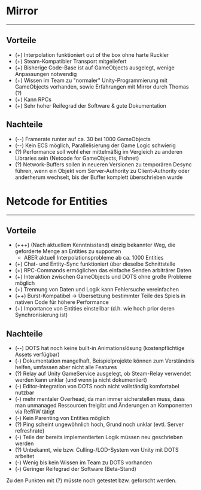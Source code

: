 # Mirror
---
## Vorteile
- (+) Interpolation funktioniert out of the box ohne harte Ruckler
- (+) Steam-Kompatibler Transport mitgeliefert
- (+) Bisherige Code-Base ist auf GameObjects ausgelegt, wenige Anpassungen notwendig
- (+) Wissen im Team zu "normaler" Unity-Programmierung mit GameObjects vorhanden, sowie Erfahrungen mit Mirror durch Thomas (?)
- (+) Kann RPCs
- (+) Sehr hoher Reifegrad der Software & gute Dokumentation

## Nachteile
- (--) Framerate runter auf ca. 30 bei 1000 GameObjects
- (--) Kein ECS möglich, Parallelisierung der Game Logic schwierig
- (?) Performance soll wohl eher mittelmäßig im Vergleich zu anderen Libraries sein (Netcode for GameObjects, Fishnet)
- (?) Network-Buffers sollen in neueren Versionen zu temporären Desync führen, wenn ein Objekt vom Server-Authority zu Client-Authority oder anderherum wechselt, bis der Buffer komplett überschrieben wurde

# Netcode for Entities
---
## Vorteile
- (+++) (Nach aktuellem Kenntnisstand) einzig bekannter Weg, die geforderte Menge an Entities zu supporten
  - ABER aktuell Interpolationsprobleme ab ca. 1000 Entities
- (+) Chat- und Entity-Sync funktioniert über dieselbe Schnittstelle
- (+) RPC-Commands ermöglichen das einfache Senden arbiträrer Daten
- (+) Interaktion zwischen GameObjects und DOTS ohne große Probleme möglich
- (+) Trennung von Daten und Logik kann Fehlersuche vereinfachen
- (++) Burst-Kompatibel -> Übersetzung bestimmter Teile des Spiels in nativen Code für höhere Performance
- (+) Importance von Entities einstellbar (d.h. wie hoch prior deren Synchronisierung ist)

## Nachteile
- (--) DOTS hat noch keine built-in Animationslösung (kostenpflichtige Assets verfügbar)
- (-) Dokumentation mangelhaft, Beispielprojekte können zum Verständnis helfen, umfassen aber nicht alle Features
- (?) Relay auf Unity GameService ausgelegt, ob Steam-Relay verwendet werden kann unklar (und wenn ja nicht dokumentiert)
- (-) Editor-Integration von DOTS noch nicht vollständig komfortabel nutzbar
- (-) mehr mentaler Overhead, da man immer sicherstellen muss, dass man unmanaged Ressourcen freigibt und Änderungen an Komponenten via RefRW tätigt
- (-) Kein Parenting von Entities möglich
- (?) Ping scheint ungewöhnlich hoch, Grund noch unklar (evtl. Server refreshrate)
- (-) Teile der bereits implementierten Logik müssen neu geschrieben werden
- (?) Unbekannt, wie bzw. Culling-/LOD-System von Unity mit DOTS arbeitet
- (-) Wenig bis kein Wissen im Team zu DOTS vorhanden
- (-) Geringer Reifegrad der Software (Beta-Stand)

Zu den Punkten mit (?) müsste noch getestet bzw. geforscht werden.